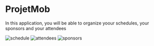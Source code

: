 # ProjetMob

In this application, you will be able to organize yoour schedules, your sponsors and your attendees

![schedule](https://user-images.githubusercontent.com/62622421/153869522-429f1340-8dfa-4c53-a82a-f64460d26f4f.png)
![attendees](https://user-images.githubusercontent.com/62622421/153869529-d9275282-6b7b-4afb-96ce-26d97befa9be.png)
![sponsors](https://user-images.githubusercontent.com/62622421/153869532-6b4e1295-d157-494f-a0b6-ba21818383c4.png)
